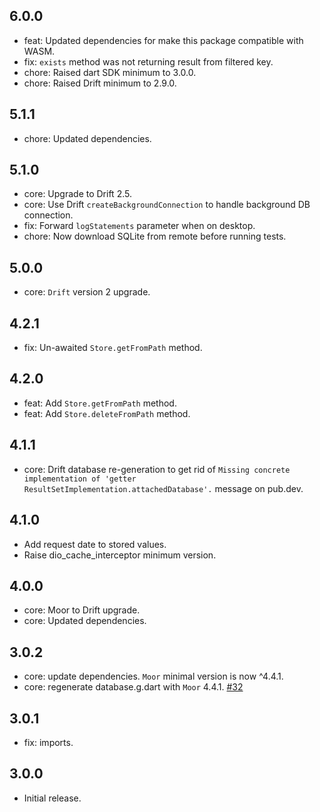 ## 6.0.0
- feat: Updated dependencies for make this package compatible with WASM.
- fix: `exists` method was not returning result from filtered key.
- chore: Raised dart SDK minimum to 3.0.0.
- chore: Raised Drift minimum to 2.9.0.

## 5.1.1
- chore: Updated dependencies.

## 5.1.0
- core: Upgrade to Drift 2.5.
- core: Use Drift `createBackgroundConnection` to handle background DB connection.
- fix: Forward `logStatements` parameter when on desktop.
- chore: Now download SQLite from remote before running tests.

## 5.0.0
- core: `Drift` version 2 upgrade.

## 4.2.1
- fix: Un-awaited `Store.getFromPath` method.

## 4.2.0
- feat: Add `Store.getFromPath` method.
- feat: Add `Store.deleteFromPath` method.

## 4.1.1
- core: Drift database re-generation to get rid of `Missing concrete implementation of 'getter ResultSetImplementation.attachedDatabase'.` message on pub.dev.

## 4.1.0
- Add request date to stored values.
- Raise dio_cache_interceptor minimum version.

## 4.0.0
- core: Moor to Drift upgrade.
- core: Updated dependencies.

## 3.0.2
- core: update dependencies. `Moor` minimal version is now ^4.4.1.
- core: regenerate database.g.dart with `Moor` 4.4.1. [#32](https://github.com/llfbandit/dio_cache_interceptor/issues/32)

## 3.0.1
- fix: imports.

## 3.0.0
- Initial release.